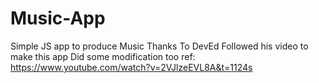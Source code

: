 # Music-App
Simple JS app to produce Music
Thanks To DevEd 
Followed his video to make this app 
Did some modification too 
ref: https://www.youtube.com/watch?v=2VJlzeEVL8A&t=1124s
